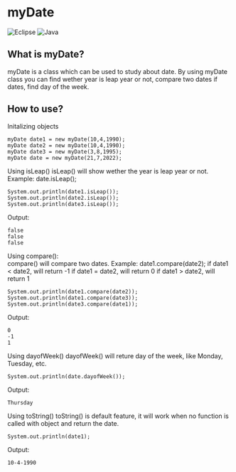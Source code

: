 # myDate

![Eclipse](https://img.shields.io/badge/Eclipse-FE7A16.svg?style=for-the-badge&logo=Eclipse&logoColor=white)
![Java](https://img.shields.io/badge/java-%23ED8B00.svg?style=for-the-badge&logo=java&logoColor=white)

<h2> What is myDate?</h2>
myDate is a class which can be used to study about date. By using myDate class you can find wether year is leap year or not, compare two dates if dates, find day of the week.

<h2> How to use?</h2>

Initalizing objects

	myDate date1 = new myDate(10,4,1990);
	myDate date2 = new myDate(10,4,1990);
	myDate date3 = new myDate(3,8,1995);
	myDate date = new myDate(21,7,2022);
		

Using isLeap()
isLeap() will show wether the year is leap year or not.
Example: date.isLeap();

	System.out.println(date1.isLeap());
	System.out.println(date2.isLeap());
	System.out.println(date3.isLeap());
	
Output:

	false
	false
	false	
	
Using compare(): </br>
compare() will compare two dates.
Example: date1.compare(date2);
if date1 < date2, will return -1
if date1 = date2, will return 0
if date1 > date2, will return 1
		
	System.out.println(date1.compare(date2));
	System.out.println(date1.compare(date3));
	System.out.println(date3.compare(date1));
	
Output:
	
	0
	-1
	1
		
Using dayofWeek()
dayofWeek() will reture day of the week, like Monday, Tuesday, etc.
		
	System.out.println(date.dayofWeek());

Output:
	
	Thursday
	
Using toString()
toString() is default feature, it will work when no function is called with object and return the date.

	System.out.println(date1);
	
Output:

	10-4-1990
